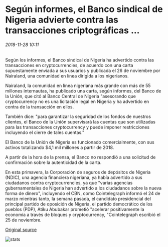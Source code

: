 # Según informes, el Banco sindical de Nigeria advierte contra las transacciones criptográficas ...

###### 2018-11-28 10:11

Según los informes, el Banco sindical de Nigeria ha advertido contra las transacciones en cryptocurrencies, de acuerdo con una carta supuestamente enviada a sus usuarios y publicada el 26 de noviembre por Nairaland, una comunidad en línea dirigida a los nigerianos.

Nairaland, la comunidad en línea nigeriana más grande con más de 55 millones internautas, ha publicado una carta, según informes, del Banco de la Unión, que citó al Banco Central de Nigeria "asesorando que cryptocurrency no es una licitación legal en Nigeria y ha advertido en contra de la transacción en ellos.

También dice: "para garantizar la seguridad de los fondos de nuestros clientes, el Banco de la Unión supervisará las cuentas que son utilizadas para las transacciones cryptocurrency y puede imponer restricciones incluyendo el cierre de tales cuentas."

El Banco de la Unión de Nigeria es funcionado comercialmente, con sus activos totalizando $4,1 mil millones a partir de 2018.

A partir de la hora de la prensa, el Banco no respondió a una solicitud de confirmación sobre la autenticidad de la carta.

En esta primavera, la Corporación de seguros de depósitos de Nigeria (NDIC), una agencia financiera nigeriana, ya había advertido a sus ciudadanos contra cryptocurrencies, ya que "varias agencias gubernamentales de Nigeria han advertido a los ciudadanos sobre la nueva forma de dinero", incluyendo el CBN, como Cointelegraph informó el 24 de marzo mientras tanto, la semana pasada, el candidato presidencial del principal partido de oposición de Nigeria, el partido democrático de los pueblos (PDP), Atiku Abubakar prometió "acelerar positivamente la economía a través de bloques y cryptocurrency, "Cointelegraph escribió el 25 de noviembre.

[Original source](https://cointelegraph.com/news/nigerias-union-bank-reportedly-warns-against-crypto-transactions)

![stats](https://c.statcounter.com/11760860/0/a89fa40b/1/ "stats")